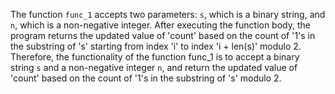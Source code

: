 The function `func_1` accepts two parameters: `s`, which is a binary string, and `n`, which is a non-negative integer. After executing the function body, the program returns the updated value of 'count' based on the count of '1's in the substring of 's' starting from index 'i' to index 'i + len(s)' modulo 2. Therefore, the functionality of the function func_1 is to accept a binary string `s` and a non-negative integer `n`, and return the updated value of 'count' based on the count of '1's in the substring of 's' modulo 2.